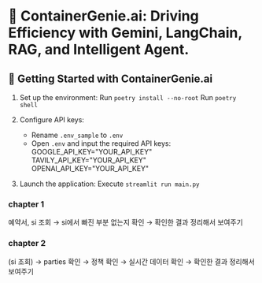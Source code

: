 
# 🚢 ContainerGenie.ai: Driving Efficiency with Gemini, LangChain, RAG, and Intelligent Agent.

## 🏃 Getting Started with ContainerGenie.ai

1. Set up the environment:
   Run `poetry install --no-root`
   Run `poetry shell`

2. Configure API keys:
   - Rename `.env_sample` to `.env`
   - Open `.env` and input the required API keys:
     GOOGLE_API_KEY="YOUR_API_KEY"
     TAVILY_API_KEY="YOUR_API_KEY"
     OPENAI_API_KEY="YOUR_API_KEY"

3. Launch the application:
   Execute `streamlit run main.py`


### **chapter 1**

예약서, si 조회 → si에서 빠진 부분 없는지 확인 → 확인한 결과 정리해서 보여주기

### **chapter 2**

(si 조회) -> parties 확인 → 정책 확인 → 실시간 데이터 확인 → 확인한 결과 정리해서 보여주기